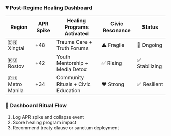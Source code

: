 ### 💔 Post-Regime Healing Dashboard

| Region         | APR Spike | Healing Programs Activated | Civic Resonance | Status |
|----------------|------------|-----------------------------|------------------|--------|
| 🇨🇳 Xingtai       | +48        | Trauma Care + Truth Forums | ⚠️ Fragile        | 🔄 Ongoing  
| 🇷🇺 Rostov        | +42        | Youth Mentorship + Media Detox | ✅ Rising     | ✅ Stabilizing  
| 🇵🇭 Metro Manila | +34        | Community Rituals + Civic Education | ❤️ Strong | ✅ Resilient  

### 🔄 Dashboard Ritual Flow
1. Log APR spike and collapse event  
2. Score healing program impact  
3. Recommend treaty clause or sanctum deployment
